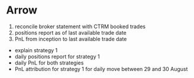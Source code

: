 # Arrow

1. reconcile broker statement with CTRM booked trades
2. positions report as of last available trade date
3. PnL from inception to last available trade date


* explain strategy 1
* daily positions report for strategy 1
* daily PnL for both strategies
* PnL attribution for strategy 1 for daily move between 29 and 30 August
